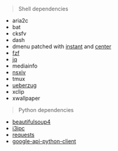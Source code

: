 > Shell dependencies
- aria2c
- bat
- cksfv
- dash
- dmenu patched with [instant](https://tools.suckless.org/dmenu/patches/instant/) and [center](https://tools.suckless.org/dmenu/patches/center/)
- [fzf](https://github.com/junegunn/fzf)
- [jq](https://github.com/stedolan/jq)
- mediainfo
- [nsxiv](https://github.com/nsxiv/nsxiv)
- tmux
- [ueberzug](https://github.com/seebye/ueberzug)
- xclip
- xwallpaper

> Python dependencies
- [beautifulsoup4](https://www.crummy.com/software/BeautifulSoup/)
- [i3ipc](https://github.com/altdesktop/i3ipc-python)
- [requests](https://requests.readthedocs.io/en/latest/)
- [google-api-python-client](https://github.com/googleapis/google-api-python-client)
